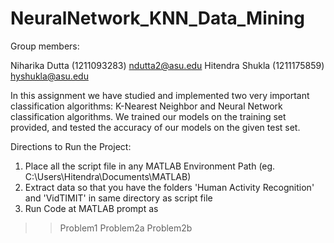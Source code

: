 # NeuralNetwork_KNN_Data_Mining

Group members:

Niharika Dutta (1211093283)   ndutta2@asu.edu
Hitendra Shukla (1211175859)  hyshukla@asu.edu

In this assignment we have studied and implemented two very important classification algorithms: K-Nearest Neighbor and Neural Network classification algorithms.
We trained our models on the training set provided, and tested the accuracy of our models on the given test set.

Directions to Run the Project:

1.	Place all the script file in any MATLAB Environment Path (eg. C:\Users\Hitendra\Documents\MATLAB)
2.	Extract data so that you have the folders 'Human Activity Recognition' and 'VidTIMIT' in same directory as script file
3.	Run Code at MATLAB prompt as
>> Problem1
>> Problem2a 
>> Problem2b
